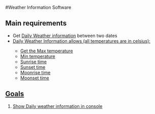 #Weather Information Software

## Main requirements
* Get <u>Daily Weather information</u> between two dates
* <u>Daily Weather Information allows
(all temperatures are in celsius):<u>
  * <u>Get the Max temperature</u>
  * <u>Min temperature</u>
  * <u>Sunrise time   </u>
  * <u>Sunset time    </u>
  * <u>Moonrise time  </u>
  * <u>Moonset time   </u>


## Goals
1. Show Daily weather information in console

